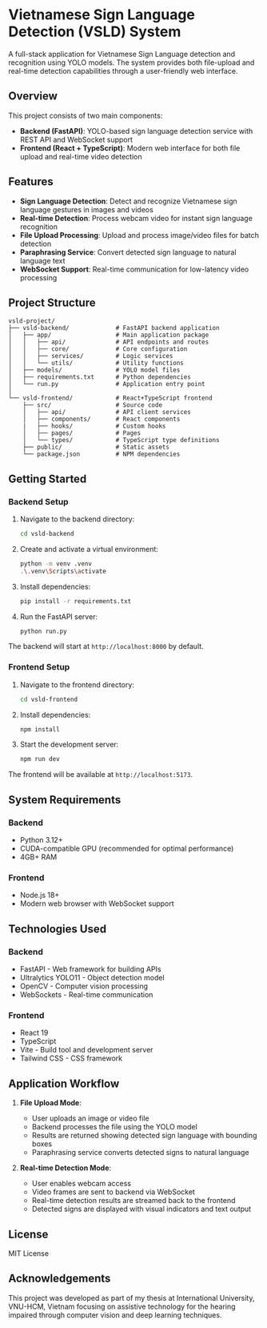 # Vietnamese Sign Language Detection (VSLD) System

A full-stack application for Vietnamese Sign Language detection and recognition using YOLO models. The system provides both file-upload and real-time detection capabilities through a user-friendly web interface.

## Overview

This project consists of two main components:

- **Backend (FastAPI)**: YOLO-based sign language detection service with REST API and WebSocket support
- **Frontend (React + TypeScript)**: Modern web interface for both file upload and real-time video detection

## Features

- **Sign Language Detection**: Detect and recognize Vietnamese sign language gestures in images and videos
- **Real-time Detection**: Process webcam video for instant sign language recognition
- **File Upload Processing**: Upload and process image/video files for batch detection
- **Paraphrasing Service**: Convert detected sign language to natural language text
- **WebSocket Support**: Real-time communication for low-latency video processing

## Project Structure

```
vsld-project/
├── vsld-backend/             # FastAPI backend application
│   ├── app/                  # Main application package
│   │   ├── api/              # API endpoints and routes
│   │   ├── core/             # Core configuration
│   │   ├── services/         # Logic services
│   │   └── utils/            # Utility functions
│   ├── models/               # YOLO model files
│   ├── requirements.txt      # Python dependencies
│   └── run.py                # Application entry point
│
└── vsld-frontend/            # React+TypeScript frontend
    ├── src/                  # Source code
    │   ├── api/              # API client services
    │   ├── components/       # React components
    |   ├── hooks/            # Custom hooks
    │   ├── pages/            # Pages
    │   └── types/            # TypeScript type definitions
    ├── public/               # Static assets
    └── package.json          # NPM dependencies
```

## Getting Started

### Backend Setup

1. Navigate to the backend directory:
   ```bash
   cd vsld-backend
   ```

2. Create and activate a virtual environment:
   ```bash
   python -m venv .venv
   .\.venv\Scripts\activate
   ```

3. Install dependencies:
   ```bash
   pip install -r requirements.txt
   ```

4. Run the FastAPI server:
   ```bash
   python run.py
   ```

The backend will start at `http://localhost:8000` by default.

### Frontend Setup

1. Navigate to the frontend directory:
   ```bash
   cd vsld-frontend
   ```

2. Install dependencies:
   ```bash
   npm install
   ```

3. Start the development server:
   ```bash
   npm run dev
   ```

The frontend will be available at `http://localhost:5173`.

## System Requirements

### Backend
- Python 3.12+
- CUDA-compatible GPU (recommended for optimal performance)
- 4GB+ RAM

### Frontend
- Node.js 18+
- Modern web browser with WebSocket support

## Technologies Used

### Backend
- FastAPI - Web framework for building APIs
- Ultralytics YOLO11 - Object detection model
- OpenCV - Computer vision processing
- WebSockets - Real-time communication

### Frontend
- React 19
- TypeScript
- Vite - Build tool and development server
- Tailwind CSS - CSS framework

## Application Workflow

1. **File Upload Mode**:
   - User uploads an image or video file
   - Backend processes the file using the YOLO model
   - Results are returned showing detected sign language with bounding boxes
   - Paraphrasing service converts detected signs to natural language

2. **Real-time Detection Mode**:
   - User enables webcam access
   - Video frames are sent to backend via WebSocket
   - Real-time detection results are streamed back to the frontend
   - Detected signs are displayed with visual indicators and text output

## License

MIT License

## Acknowledgements

This project was developed as part of my thesis at International University, VNU-HCM, Vietnam focusing on assistive technology for the hearing impaired through computer vision and deep learning techniques.
